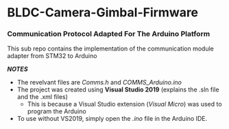 # BLDC-Camera-Gimbal-Firmware

### Communication Protocol Adapted For The Arduino Platform

This sub repo contains the implementation of the communication module adapter from STM32 to Arduino

***NOTES***

- The revelvant files are *Comms.h* and *COMMS_Arduino.ino*
- The project was created using **Visual Studio 2019** (explains the .sln file and the .xml files)
  - This is because a Visual Studio extension (*Visual Micro*) was used to program the Arduino
- To use without VS2019, simply open the *.ino* file in the Arduino IDE.

